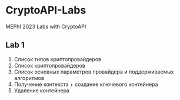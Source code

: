# CryptoAPI-Labs
MEPhI 2023 Labs with CryptoAPI
## Lab 1
1. Список типов криптопровайдеров
2. Список криптопровайдеров
3. Список основных параметров провайдера и поддерживаемых алгоритмов
4. Получение контекста + создание ключевого контейнера
5. Удаление контейнера
